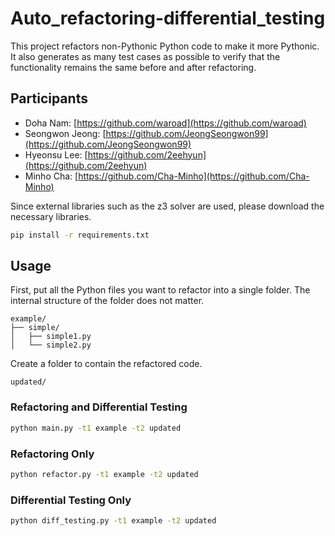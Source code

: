 
# Auto_refactoring-differential_testing

This project refactors non-Pythonic Python code to make it more Pythonic. It also generates as many test cases as possible to verify that the functionality remains the same before and after refactoring.

## Participants
- Doha Nam: [https://github.com/waroad](https://github.com/waroad)
- Seongwon Jeong: [https://github.com/JeongSeongwon99](https://github.com/JeongSeongwon99)
- Hyeonsu Lee: [https://github.com/2eehyun](https://github.com/2eehyun)
- Minho Cha: [https://github.com/Cha-Minho](https://github.com/Cha-Minho)

Since external libraries such as the z3 solver are used, please download the necessary libraries.
```sh
pip install -r requirements.txt
```

## Usage
First, put all the Python files you want to refactor into a single folder. The internal structure of the folder does not matter.

```
example/
├── simple/
│   ├── simple1.py
│   └── simple2.py
```

Create a folder to contain the refactored code.

```
updated/
```

### Refactoring and Differential Testing
```sh
python main.py -t1 example -t2 updated
```

### Refactoring Only
```sh
python refactor.py -t1 example -t2 updated
```

### Differential Testing Only
```sh
python diff_testing.py -t1 example -t2 updated
```
